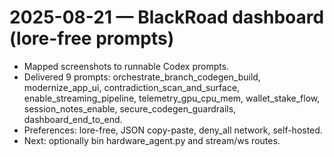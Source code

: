 # 2025-08-21 — BlackRoad dashboard (lore-free prompts)

- Mapped screenshots to runnable Codex prompts.
- Delivered 9 prompts: orchestrate_branch_codegen_build, modernize_app_ui, contradiction_scan_and_surface, enable_streaming_pipeline, telemetry_gpu_cpu_mem, wallet_stake_flow, session_notes_enable, secure_codegen_guardrails, dashboard_end_to_end.
- Preferences: lore-free, JSON copy-paste, deny_all network, self-hosted.
- Next: optionally bin hardware_agent.py and stream/ws routes.
